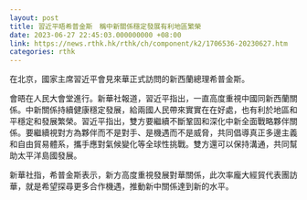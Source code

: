```yaml
---
layout: post
title: 習近平晤希普金斯　稱中新關係穩定發展有利地區繁榮
date: 2023-06-27 22:45:03.000000000 +08:00
link: https://news.rthk.hk/rthk/ch/component/k2/1706536-20230627.htm
categories: rthk
---
```


在北京，國家主席習近平會見來華正式訪問的新西蘭總理希普金斯。

會晤在人民大會堂進行。新華社報道，習近平指出，一直高度重視中國同新西蘭關係。中新關係持續健康穩定發展，給兩國人民帶來實實在在好處，也有利於地區和平穩定和發展繁榮。習近平指出，雙方要繼續不斷鞏固和深化中新全面戰略夥伴關係。要繼續視對方為夥伴而不是對手、是機遇而不是威脅，共同倡導真正多邊主義和自由貿易體系，攜手應對氣候變化等全球性挑戰。雙方還可以保持溝通，共同幫助太平洋島國發展。

新華社指，希普金斯表示，新方高度重視發展對華關係，此次率龐大經貿代表團訪華，就是希望探尋更多合作機遇，推動新中關係達到新的水平。
